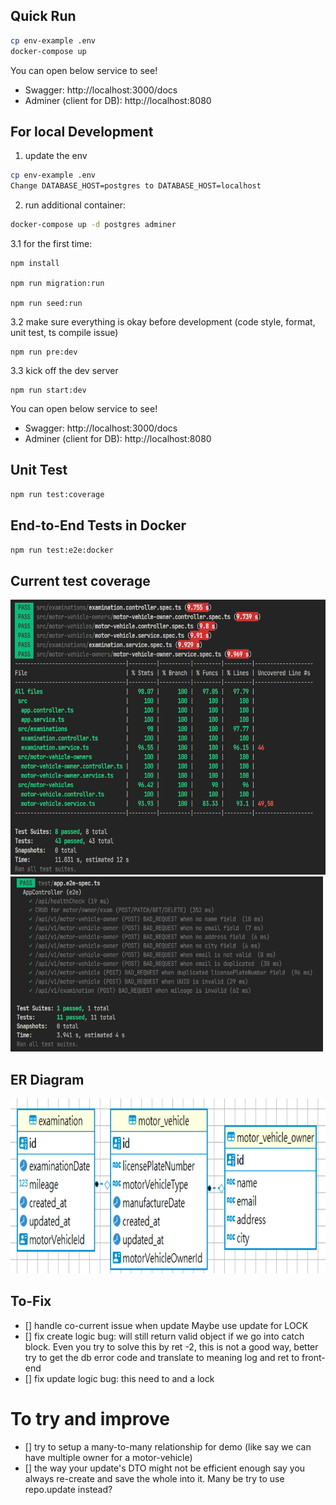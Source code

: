 ## Quick Run

```bash
cp env-example .env
docker-compose up
```

You can open below service to see!

- Swagger: http://localhost:3000/docs
- Adminer (client for DB): http://localhost:8080

## For local Development

1. update the env

```bash
cp env-example .env
Change DATABASE_HOST=postgres to DATABASE_HOST=localhost
```

2. run additional container:

```bash
docker-compose up -d postgres adminer
```

3.1 for the first time:

```
npm install

npm run migration:run

npm run seed:run
```

3.2 make sure everything is okay before development
(code style, format, unit test, ts compile issue)

```
npm run pre:dev
```

3.3 kick off the dev server

```
npm run start:dev
```

You can open below service to see!

- Swagger: http://localhost:3000/docs
- Adminer (client for DB): http://localhost:8080

## Unit Test

```bash
npm run test:coverage
```

## End-to-End Tests in Docker

```bash
npm run test:e2e:docker
```

## Current test coverage

<img src="./pics/cov_test.png" width="560" height="440"/>
<img src="./pics/e2e_test.png" width="500" height="280"/>

## ER Diagram

<img src="./pics/er_diagram.png" width="780" height="280"/>

## To-Fix

- [] handle co-current issue when update
  Maybe use update for LOCK
- [] fix create logic bug: will still return valid object if we go into catch block. Even you try to solve this by ret -2, this is not a good way, better try to get the db error code and translate to meaning log and ret to front-end
- [] fix update logic bug: this need to and a lock

# To try and improve

- [] try to setup a many-to-many relationship for demo (like say we can have multiple owner for a motor-vehicle)
- [] the way your update's DTO might not be efficient enough say you always re-create and save the whole into it. Many be try to use repo.update instead?
